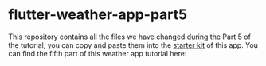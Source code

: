 # flutter-weather-app-part5

This repository contains all the files we have changed during the Part 5 of the tutorial, you can copy and paste them into the [starter kit](https://github.com/mercihohmann/flutter-weather-app-starterkit) of this app. You can find the fifth part of this weather app tutorial here:
